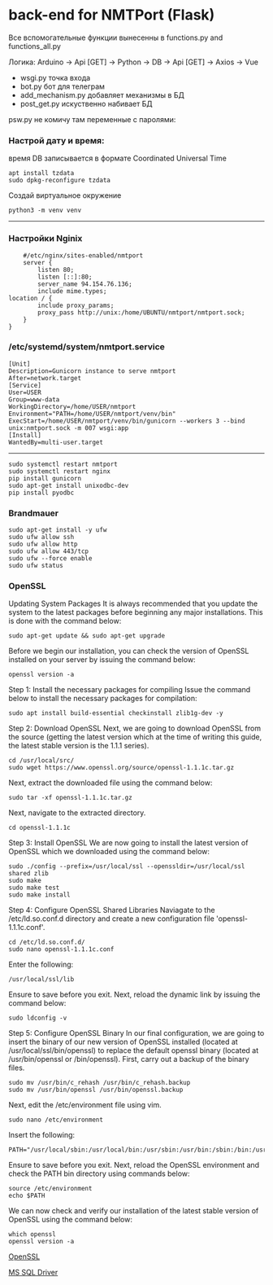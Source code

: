 #  back-end for NMTPort (Flask)

Все вспомогательные функции вынесенны в functions.py and functions_all.py

Логика: Arduino -> Api [GET] -> Python -> DB -> Api [GET] -> Axios -> Vue  
+ wsgi.py точка входа  
+ bot.py бот для телеграм  
+ add_mechanism.py добавляет механизмы в БД  
+ post_get.py искуственно набивает БД  

psw.py не комичу там переменные с паролями:

### Настрой дату и время: 
время DB записывается в формате Coordinated Universal Time 

    apt install tzdata 
    sudo dpkg-reconfigure tzdata

Создай виртуальное окружение

    python3 -m venv venv

* * *
### Настройки Nginix

        #/etc/nginx/sites-enabled/nmtport 
        server {
            listen 80;
            listen [::]:80;
            server_name 94.154.76.136;
            include mime.types;
    location / {
            include proxy_params;
            proxy_pass http://unix:/home/UBUNTU/nmtport/nmtport.sock;
        }
    }

### /etc/systemd/system/nmtport.service
    [Unit]
    Description=Gunicorn instance to serve nmtport
    After=network.target
    [Service]
    User=USER
    Group=www-data
    WorkingDirectory=/home/USER/nmtport
    Environment="PATH=/home/USER/nmtport/venv/bin"
    ExecStart=/home/USER/nmtport/venv/bin/gunicorn --workers 3 --bind unix:nmtport.sock -m 007 wsgi:app
    [Install]
    WantedBy=multi-user.target

* * *

    sudo systemctl restart nmtport
    sudo systemctl restart nginx
    pip install gunicorn
    sudo apt-get install unixodbc-dev
    pip install pyodbc

### Brandmauer
    sudo apt-get install -y ufw
    sudo ufw allow ssh
    sudo ufw allow http
    sudo ufw allow 443/tcp
    sudo ufw --force enable
    sudo ufw status

### OpenSSL
Updating System Packages
It is always recommended that you update the system to the latest packages before beginning any major installations. This is done with the command below:
    
    sudo apt-get update && sudo apt-get upgrade

Before we begin our installation, you can check the version of OpenSSL installed on your server by issuing the command below:
    
    openssl version -a

Step 1: Install the necessary packages for compiling
Issue the command below to install the necessary packages for compilation:

    sudo apt install build-essential checkinstall zlib1g-dev -y

Step 2: Download OpenSSL
Next, we are going to download OpenSSL from the source (getting the latest version which at the time of writing this guide, the latest stable version is the 1.1.1 series).
    
    cd /usr/local/src/
    sudo wget https://www.openssl.org/source/openssl-1.1.1c.tar.gz

Next, extract the downloaded file using the command below:

    sudo tar -xf openssl-1.1.1c.tar.gz

Next, navigate to the extracted directory.

    cd openssl-1.1.1c

Step 3: Install OpenSSL
We are now going to install the latest version of OpenSSL which we downloaded using the command below:

    sudo ./config --prefix=/usr/local/ssl --openssldir=/usr/local/ssl shared zlib
    sudo make
    sudo make test
    sudo make install

Step 4: Configure OpenSSL Shared Libraries
Naviagate to the /etc/ld.so.conf.d directory and create a new configuration file 'openssl-1.1.1c.conf'.

    cd /etc/ld.so.conf.d/
    sudo nano openssl-1.1.1c.conf

Enter the following:

    /usr/local/ssl/lib

Ensure to save before you exit.
Next, reload the dynamic link by issuing the command below:

    sudo ldconfig -v

Step 5: Configure OpenSSL Binary
In our final configuration, we are going to insert the binary of our new version of OpenSSL installed (located at /usr/local/ssl/bin/openssl) to replace the default openssl binary (located at /usr/bin/openssl or /bin/openssl).
First, carry out a backup of the binary files.

    sudo mv /usr/bin/c_rehash /usr/bin/c_rehash.backup
    sudo mv /usr/bin/openssl /usr/bin/openssl.backup

Next, edit the /etc/environment file using vim.

    sudo nano /etc/environment

Insert the following:

    PATH="/usr/local/sbin:/usr/local/bin:/usr/sbin:/usr/bin:/sbin:/bin:/usr/games:/usr/local/games:/usr/local/ssl/bin"

Ensure to save before you exit.
Next, reload the OpenSSL environment and check the PATH bin directory using commands below:

    source /etc/environment
    echo $PATH

We can now check and verify our installation of the latest stable version of OpenSSL using the command below:

    which openssl
    openssl version -a


[OpenSSL](https://cloudwafer.com/blog/installing-openssl-on-ubuntu-16-04-18-04)

[MS SQL Driver](https://docs.microsoft.com/ru-ru/sql/connect/odbc/linux-mac/installing-the-microsoft-odbc-driver-for-sql-server?view=sql-server-ver15)

